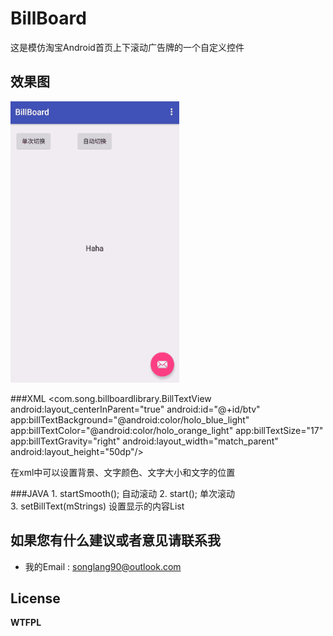 # BillBoard

这是模仿淘宝Android首页上下滚动广告牌的一个自定义控件

效果图
---
<img src="https://github.com/street90/BillBoard/blob/master/BillBoard/pic/pic1.gif" width="270" height="450"/>


###XML
	   <com.song.billboardlibrary.BillTextView
        android:layout_centerInParent="true"
        android:id="@+id/btv"
        app:billTextBackground="@android:color/holo_blue_light"
        app:billTextColor="@android:color/holo_orange_light"
        app:billTextSize="17"
        app:billTextGravity="right"
        android:layout_width="match_parent"
        android:layout_height="50dp"/>

在xml中可以设置背景、文字颜色、文字大小和文字的位置

###JAVA
	1. startSmooth();  自动滚动
	2. start();  单次滚动  
	3. setBillText(mStrings)  设置显示的内容List<String>


如果您有什么建议或者意见请联系我
---
* 我的Email : songlang90@outlook.com


License
----------
**WTFPL** 
